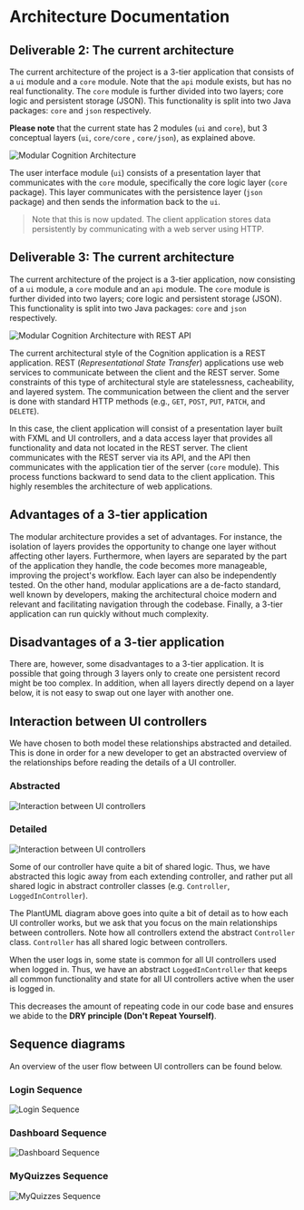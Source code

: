 # Architecture Documentation

## Deliverable 2: The current architecture

The current architecture of the project is a 3-tier application that consists of a `ui` module and a `core` module. Note
that the `api` module exists, but has no real functionality. The `core` module is further divided into two layers; core
logic and persistent storage (JSON). This functionality is split into two Java packages: `core` and `json` respectively.

**Please note** that the current state has 2 modules (`ui` and `core`), but 3 conceptual layers (`ui`, `core/core`
, `core/json`), as explained above.

![Modular Cognition Architecture](../plantuml/release2/img/modular_cognition_3.png)

The user interface module (`ui`) consists of a presentation layer that communicates with the `core` module, specifically
the core logic layer (`core` package). This layer communicates with the persistence layer (`json` package) and then
sends the information back to the `ui`.

> Note that this is now updated. The client application stores data persistently by communicating with a web server using HTTP.

## Deliverable 3: The current architecture

The current architecture of the project is a 3-tier application, now consisting of a `ui` module, a `core` module and
an `api` module. The `core` module is further divided into two layers; core logic and persistent storage (JSON). This
functionality is split into two Java packages: `core` and `json` respectively.

![Modular Cognition Architecture with REST API](../plantuml/release2/img/rest_cognition.png)

The current architectural style of the Cognition application is a REST application. REST (_Representational State
Transfer_) applications use web services to communicate between the client and the REST server. Some constraints of this
type of architectural style are statelessness, cacheability, and layered system. The communication between the client
and the server is done with standard HTTP methods (e.g., `GET`, `POST`, `PUT`, `PATCH`, and `DELETE`).

In this case, the client application will consist of a presentation layer built with FXML and UI controllers, and a data
access layer that provides all functionality and data not located in the REST server. The client communicates with the
REST server via its API, and the API then communicates with the application tier of the server (`core` module). This
process functions backward to send data to the client application. This highly resembles the architecture of web
applications.

## Advantages of a 3-tier application

The modular architecture provides a set of advantages. For instance, the isolation of layers provides the opportunity to
change one layer without affecting other layers. Furthermore, when layers are separated by the part of the application
they handle, the code becomes more manageable, improving the project's workflow. Each layer can also be independently
tested. On the other hand, modular applications are a de-facto standard, well known by developers, making the
architectural choice modern and relevant and facilitating navigation through the codebase. Finally, a 3-tier application
can run quickly without much complexity.

## Disadvantages of a 3-tier application

There are, however, some disadvantages to a 3-tier application. It is possible that going through 3 layers only to
create one persistent record might be too complex. In addition, when all layers directly depend on a layer below, it is
not easy to swap out one layer with another one.

## Interaction between UI controllers

We have chosen to both model these relationships abstracted and detailed. This is done in order for a new developer to
get an abstracted overview of the relationships before reading the details of a UI controller.

### Abstracted

![Interaction between UI controllers](../plantuml/release2/img/ui_controllers_abstracted.png)

### Detailed

![Interaction between UI controllers](../plantuml/release2/img/ui_controllers_detailed.png)

Some of our controller have quite a bit of shared logic. Thus, we have abstracted this logic away from each extending
controller, and rather put all shared logic in abstract controller classes (e.g. `Controller`, `LoggedInController`).

The PlantUML diagram above goes into quite a bit of detail as to how each UI controller works, but we ask that you focus
on the main relationships between controllers. Note how all controllers extend the abstract `Controller`
class. `Controller` has all shared logic between controllers.

When the user logs in, some state is common for all UI controllers used when logged in. Thus, we have an
abstract `LoggedInController` that keeps all common functionality and state for all UI controllers active when the user
is logged in.

This decreases the amount of repeating code in our code base and ensures we abide to the **DRY principle (Don't Repeat
Yourself)**.

## Sequence diagrams

An overview of the user flow between UI controllers can be found below.

### Login Sequence

![Login Sequence](../plantuml/release2/img/login_sequence.png)

### Dashboard Sequence

![Dashboard Sequence](../plantuml/release2/img/dashboard_controller.png)

### MyQuizzes Sequence

![MyQuizzes Sequence](../plantuml/release2/img/myquizzes_controller.png)
